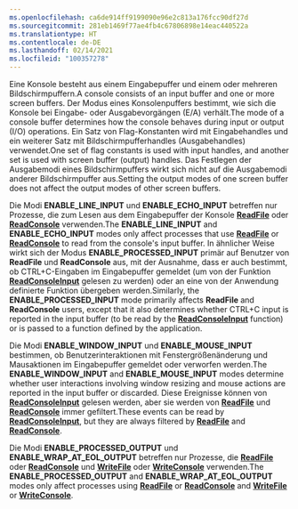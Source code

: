 ```yaml
---
ms.openlocfilehash: ca6de914ff9199090e96e2c813a176fcc90df27d
ms.sourcegitcommit: 281eb1469f77ae4fb4c67806898e14eac440522a
ms.translationtype: HT
ms.contentlocale: de-DE
ms.lasthandoff: 02/14/2021
ms.locfileid: "100357278"
---
```

<span data-ttu-id="0ae18-101">Eine Konsole besteht aus einem Eingabepuffer und einem oder mehreren Bildschirmpuffern.</span><span class="sxs-lookup"><span data-stu-id="0ae18-101">A console consists of an input buffer and one or more screen buffers.</span></span> <span data-ttu-id="0ae18-102">Der Modus eines Konsolenpuffers bestimmt, wie sich die Konsole bei Eingabe- oder Ausgabevorgängen (E/A) verhält.</span><span class="sxs-lookup"><span data-stu-id="0ae18-102">The mode of a console buffer determines how the console behaves during input or output (I/O) operations.</span></span> <span data-ttu-id="0ae18-103">Ein Satz von Flag-Konstanten wird mit Eingabehandles und ein weiterer Satz mit Bildschirmpufferhandles (Ausgabehandles) verwendet.</span><span class="sxs-lookup"><span data-stu-id="0ae18-103">One set of flag constants is used with input handles, and another set is used with screen buffer (output) handles.</span></span> <span data-ttu-id="0ae18-104">Das Festlegen der Ausgabemodi eines Bildschirmpuffers wirkt sich nicht auf die Ausgabemodi anderer Bildschirmpuffer aus.</span><span class="sxs-lookup"><span data-stu-id="0ae18-104">Setting the output modes of one screen buffer does not affect the output modes of other screen buffers.</span></span>

<span data-ttu-id="0ae18-105">Die Modi **ENABLE\_LINE\_INPUT** und **ENABLE\_ECHO\_INPUT** betreffen nur Prozesse, die zum Lesen aus dem Eingabepuffer der Konsole [**ReadFile**](/windows/win32/api/fileapi/nf-fileapi-readfile) oder [**ReadConsole**](../readconsole.md) verwenden.</span><span class="sxs-lookup"><span data-stu-id="0ae18-105">The **ENABLE\_LINE\_INPUT** and **ENABLE\_ECHO\_INPUT** modes only affect processes that use [**ReadFile**](/windows/win32/api/fileapi/nf-fileapi-readfile) or [**ReadConsole**](../readconsole.md) to read from the console's input buffer.</span></span> <span data-ttu-id="0ae18-106">In ähnlicher Weise wirkt sich der Modus **ENABLE\_PROCESSED\_INPUT** primär auf Benutzer von **ReadFile** und **ReadConsole** aus, mit der Ausnahme, dass er auch bestimmt, ob CTRL+C-Eingaben im Eingabepuffer gemeldet (um von der Funktion [**ReadConsoleInput**](../readconsoleinput.md) gelesen zu werden) oder an eine von der Anwendung definierte Funktion übergeben werden.</span><span class="sxs-lookup"><span data-stu-id="0ae18-106">Similarly, the **ENABLE\_PROCESSED\_INPUT** mode primarily affects **ReadFile** and **ReadConsole** users, except that it also determines whether CTRL+C input is reported in the input buffer (to be read by the [**ReadConsoleInput**](../readconsoleinput.md) function) or is passed to a function defined by the application.</span></span>

<span data-ttu-id="0ae18-107">Die Modi **ENABLE\_WINDOW\_INPUT** und **ENABLE\_MOUSE\_INPUT** bestimmen, ob Benutzerinteraktionen mit Fenstergrößenänderung und Mausaktionen im Eingabepuffer gemeldet oder verworfen werden.</span><span class="sxs-lookup"><span data-stu-id="0ae18-107">The **ENABLE\_WINDOW\_INPUT** and **ENABLE\_MOUSE\_INPUT** modes determine whether user interactions involving window resizing and mouse actions are reported in the input buffer or discarded.</span></span> <span data-ttu-id="0ae18-108">Diese Ereignisse können von [**ReadConsoleInput**](../readconsoleinput.md) gelesen werden, aber sie werden von [**ReadFile**](/windows/win32/api/fileapi/nf-fileapi-readfile) und [**ReadConsole**](../readconsole.md) immer gefiltert.</span><span class="sxs-lookup"><span data-stu-id="0ae18-108">These events can be read by [**ReadConsoleInput**](../readconsoleinput.md), but they are always filtered by [**ReadFile**](/windows/win32/api/fileapi/nf-fileapi-readfile) and [**ReadConsole**](../readconsole.md).</span></span>

<span data-ttu-id="0ae18-109">Die Modi **ENABLE\_PROCESSED\_OUTPUT** und **ENABLE\_WRAP\_AT\_EOL\_OUTPUT** betreffen nur Prozesse, die [**ReadFile**](/windows/win32/api/fileapi/nf-fileapi-readfile) oder [**ReadConsole**](../readconsole.md) und [**WriteFile**](/windows/win32/api/fileapi/nf-fileapi-writefile) oder [**WriteConsole**](../writeconsole.md) verwenden.</span><span class="sxs-lookup"><span data-stu-id="0ae18-109">The **ENABLE\_PROCESSED\_OUTPUT** and **ENABLE\_WRAP\_AT\_EOL\_OUTPUT** modes only affect processes using [**ReadFile**](/windows/win32/api/fileapi/nf-fileapi-readfile) or [**ReadConsole**](../readconsole.md) and [**WriteFile**](/windows/win32/api/fileapi/nf-fileapi-writefile) or [**WriteConsole**](../writeconsole.md).</span></span>